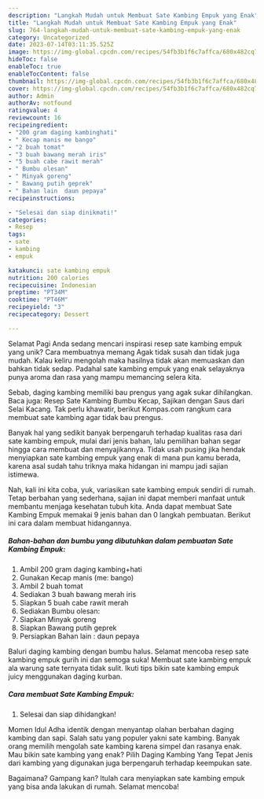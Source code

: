 ```yaml
---
description: "Langkah Mudah untuk Membuat Sate Kambing Empuk yang Enak"
title: "Langkah Mudah untuk Membuat Sate Kambing Empuk yang Enak"
slug: 764-langkah-mudah-untuk-membuat-sate-kambing-empuk-yang-enak
category: Uncategorized
date: 2023-07-14T03:11:35.525Z
image: https://img-global.cpcdn.com/recipes/54fb3b1f6c7affca/680x482cq70/sate-kambing-empuk-foto-resep-utama.jpg
hideToc: false
enableToc: true
enableTocContent: false
thumbnail: https://img-global.cpcdn.com/recipes/54fb3b1f6c7affca/680x482cq70/sate-kambing-empuk-foto-resep-utama.jpg
cover: https://img-global.cpcdn.com/recipes/54fb3b1f6c7affca/680x482cq70/sate-kambing-empuk-foto-resep-utama.jpg
author: Admin
authorAv: notfound
ratingvalue: 4
reviewcount: 16
recipeingredient:
- "200 gram daging kambinghati"
- " Kecap manis me bango"
- "2 buah tomat"
- "3 buah bawang merah iris"
- "5 buah cabe rawit merah"
- " Bumbu olesan"
- " Minyak goreng"
- " Bawang putih geprek"
- " Bahan lain  daun pepaya"
recipeinstructions:

- "Selesai dan siap dinikmati!"
categories:
- Resep
tags:
- sate
- kambing
- empuk

katakunci: sate kambing empuk 
nutrition: 200 calories
recipecuisine: Indonesian
preptime: "PT34M"
cooktime: "PT46M"
recipeyield: "3"
recipecategory: Dessert

---
```



Selamat Pagi Anda sedang mencari inspirasi resep sate kambing empuk yang unik? Cara membuatnya memang Agak tidak susah dan tidak juga mudah. Kalau keliru mengolah maka hasilnya tidak akan memuaskan dan bahkan tidak sedap. Padahal sate kambing empuk yang enak selayaknya punya aroma dan rasa yang mampu memancing selera kita.


Sebab, daging kambing memiliki bau prengus yang agak sukar dihilangkan. Baca juga: Resep Sate Kambing Bumbu Kecap, Sajikan dengan Saus dari Selai Kacang. Tak perlu khawatir, berikut Kompas.com rangkum cara membuat sate kambing agar tidak bau prengus.

Banyak hal yang sedikit banyak berpengaruh terhadap kualitas rasa dari sate kambing empuk, mulai dari jenis bahan, lalu pemilihan bahan segar hingga cara membuat dan menyajikannya. Tidak usah pusing jika hendak menyiapkan sate kambing empuk yang enak di mana pun kamu berada, karena asal sudah tahu triknya maka hidangan ini mampu jadi sajian istimewa.


Nah, kali ini kita coba, yuk, variasikan sate kambing empuk sendiri di rumah. Tetap berbahan yang sederhana, sajian ini dapat memberi manfaat untuk membantu menjaga kesehatan tubuh kita. Anda dapat membuat Sate Kambing Empuk memakai 9 jenis bahan dan 0 langkah pembuatan. Berikut ini cara dalam membuat hidangannya.

<!--inarticleads1-->

##### Bahan-bahan dan bumbu yang dibutuhkan dalam pembuatan Sate Kambing Empuk:

1. Ambil 200 gram daging kambing+hati
1. Gunakan  Kecap manis (me: bango)
1. Ambil 2 buah tomat
1. Sediakan 3 buah bawang merah iris
1. Siapkan 5 buah cabe rawit merah
1. Sediakan  Bumbu olesan:
1. Siapkan  Minyak goreng
1. Siapkan  Bawang putih geprek
1. Persiapkan  Bahan lain : daun pepaya


Baluri daging kambing dengan bumbu halus. Selamat mencoba resep sate kambing empuk gurih ini dan semoga suka! Membuat sate kambing empuk ala warung sate ternyata tidak sulit. Ikuti tips bikin sate kambing empuk juicy menggunakan daging kurban. 

<!--inarticleads2-->

##### Cara membuat Sate Kambing Empuk:


1. Selesai dan siap dihidangkan!

Momen Idul Adha identik dengan menyantap olahan berbahan daging kambing dan sapi. Salah satu yang populer yakni sate kambing. Banyak orang memilih mengolah sate kambing karena simpel dan rasanya enak. Mau bikin sate kambing yang enak? Pilih Daging Kambing Yang Tepat Jenis dari kambing yang digunakan juga berpengaruh terhadap keempukan sate. 

Bagaimana? Gampang kan? Itulah cara menyiapkan sate kambing empuk yang bisa anda lakukan di rumah. Selamat mencoba!
